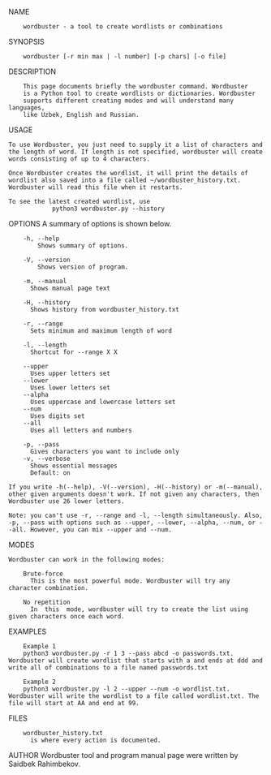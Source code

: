 NAME

        wordbuster - a tool to create wordlists or combinations

SYNOPSIS

        wordbuster [-r min max | -l number] [-p chars] [-o file]

DESCRIPTION

        This page documents briefly the wordbuster command. Wordbuster
        is a Python tool to create wordlists or dictionaries. Wordbuster
        supports different creating modes and will understand many languages,
        like Uzbek, English and Russian.

USAGE

	To use Wordbuster, you just need to supply it a list of characters and the length of word. If length is not specified, wordbuster will create words consisting of up to 4 characters.
	
 	Once Wordbuster creates the wordlist, it will print the details of wordlist also saved into a file called ~/wordbuster_history.txt. Wordbuster will read this file when it restarts.
	
 	To see the latest created wordlist, use
                python3 wordbuster.py --history

OPTIONS
        A summary of options is shown below.
        
        -h, --help
        	Shows summary of options.
        
        -V, --version
        	Shows version of program.

        -m, --manual
          Shows manual page text

        -H, --history
          Shows history from wordbuster_history.txt

        -r, --range
          Sets minimum and maximum length of word

        -l, --length
          Shortcut for --range X X
        
        --upper
          Uses upper letters set
        --lower
          Uses lower letters set
        --alpha
          Uses uppercase and lowercase letters set
        --num
          Uses digits set
        --all
          Uses all letters and numbers
        
        -p, --pass
          Gives characters you want to include only
        -v, --verbose
          Shows essential messages
          Default: on

	If you write -h(--help), -V(--version), -H(--history) or -m(--manual), other given arguments doesn't work. If not given any characters, then Wordbuster use 26 lower letters.
	
	Note: you can't use -r, --range and -l, --length simultaneously. Also, -p, --pass with options such as --upper, --lower, --alpha, --num, or --all. However, you can mix --upper and --num.

MODES
        
	Wordbuster can work in the following modes:
	
        Brute-force
          This is the most powerful mode. Wordbuster will try any character combination.
        
        No repetition
          In  this  mode, wordbuster will try to create the list using given characters once each word.

EXAMPLES

        Example 1
        python3 wordbuster.py -r 1 3 --pass abcd -o passwords.txt. Wordbuster will create wordlist that starts with a and ends at ddd and write all of combinations to a file named passwords.txt

        Example 2
        python3 wordbuster.py -l 2 --upper --num -o wordlist.txt. Wordbuster will write the wordlist to a file called wordlist.txt. The file will start at AA and end at 99.

FILES

        wordbuster_history.txt
          is where every action is documented.

AUTHOR
        Wordbuster tool and program manual page were written by Saidbek Rahimbekov.
